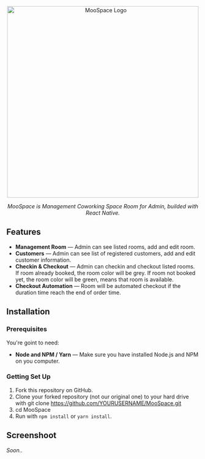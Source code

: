<p align="center">
  <img src="https://raw.githubusercontent.com/siccmwn/MooSpace-API/development/image/MooSpace.png" alt="MooSpace Logo" width="500">
</p>
<p align="center"><em>MooSpace is Management Coworking Space Room for Admin, builded with React Native.</em></p>


Features
-----------

* **Management Room** — Admin can see listed rooms, add and edit room.
* **Customers** — Admin can see list of registered customers, add and edit customer information.
* **Checkin & Checkout** — Admin can checkin and checkout listed rooms. If room already booked, the room color will be grey. If room not booked yet, the room color will be green, means that room is available.
* **Checkout Automation** — Room will be automated checkout if the duration time reach the end of order time.


Installation
-------------

### Prerequisites

You're goint to need:

- **Node and NPM / Yarn** — Make sure you have installed Node.js and NPM on you computer.

### Getting Set Up

1. Fork this repository on GitHub.
2. Clone your forked repository (not our original one) to your hard drive with git clone https://github.com/YOURUSERNAME/MooSpace.git
3. cd MooSpace
4. Run with `npm install` or `yarn install`.


Screenshoot
-------------

<em>Soon..</em>

